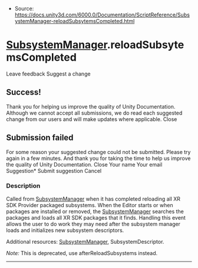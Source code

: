 * Source: https://docs.unity3d.com/6000.0/Documentation/ScriptReference/SubsystemManager-reloadSubsytemsCompleted.html

#  [SubsystemManager](https://docs.unity3d.com/6000.0/Documentation/ScriptReference/SubsystemManager.html).reloadSubsytemsCompleted
Leave feedback
Suggest a change
## Success!
Thank you for helping us improve the quality of Unity Documentation. Although we cannot accept all submissions, we do read each suggested change from our users and will make updates where applicable.
Close
## Submission failed
For some reason your suggested change could not be submitted. Please <a>try again</a> in a few minutes. And thank you for taking the time to help us improve the quality of Unity Documentation.
Close
Your name Your email Suggestion* Submit suggestion
Cancel
### Description
Called from [SubsystemManager](https://docs.unity3d.com/6000.0/Documentation/ScriptReference/SubsystemManager.html) when it has completed reloading all XR SDK Provider packaged subsystems.
When the Editor starts or when packages are installed or removed, the [SubsystemManager](https://docs.unity3d.com/6000.0/Documentation/ScriptReference/SubsystemManager.html) searches the packages and loads all XR SDK packages that it finds. Handling this event allows the user to do work they may need after the subsystem manager loads and initializes new subsystem descriptors.  
  
Additional resources: [SubsystemManager](https://docs.unity3d.com/6000.0/Documentation/ScriptReference/SubsystemManager.html), SubsystemDescriptor.  
  
*Note:* This is deprecated, use afterReloadSubsystems instead.
* * *
